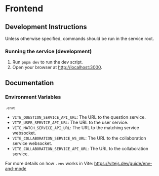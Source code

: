 # Frontend

## Development Instructions

Unless otherwise specified, commands should be run in the service root.

### Running the service (development)

1. Run `pnpm dev` to run the dev script.
1. Open your browser at <http://localhost:3000>.

## Documentation

### Environment Variables

`.env`:

- `VITE_QUESTION_SERVICE_API_URL`: The URL to the question service.
- `VITE_USER_SERVICE_API_URL`: The URL to the user service.
- `VITE_MATCH_SERVICE_API_URL`: The URL to the matching service websocket.
- `VITE_COLLABORATION_SERVICE_WS_URL`: The URL to the collaboration service websocket.
- `VITE_COLLABORATION_SERVICE_API_URL`: The URL to the collaboration service.

For more details on how `.env` works in Vite:
<https://vitejs.dev/guide/env-and-mode>
